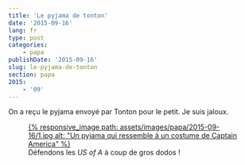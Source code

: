 ```yaml
---
title: 'Le pyjama de tonton'
date: '2015-09-16'
lang: fr
type: post
categories:
    - papa
publishDate: '2015-09-16'
slug: le-pyjama-de-tonton
section: papa
2015:
    - '09'
---
```


On a reçu le pyjama envoyé par Tonton pour le petit. Je suis jaloux.

<figure>
  <a data-featherlight="image" href="/assets/images/papa/2015-09-16/1.jpg" title="Voir en plus grand">
      {% responsive_image path: assets/images/papa/2015-09-16/1.jpg alt: "Un pyjama qui ressemble à un costume de Captain America" %}
  </a>
  <figcaption>Défendons les <em lang="en">US of A</em> à coup de gros dodos !</figcaption>
</figure>
